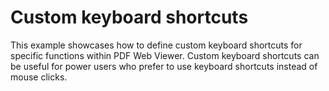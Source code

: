 # Custom keyboard shortcuts

This example showcases how to define custom keyboard shortcuts for specific functions within PDF Web Viewer. Custom keyboard shortcuts can be useful for power users who prefer to use keyboard shortcuts instead of mouse clicks.
